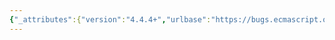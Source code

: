 ```yaml
---
{"_attributes":{"version":"4.4.4+","urlbase":"https://bugs.ecmascript.org/","maintainer":"dherman@mozilla.com"},"bug":{"bug_id":3429,"creation_ts":"2014-12-09 11:29:00 -0800","short_desc":"Typo in 21.2.5.3","delta_ts":"2014-12-23 20:23:26 -0800","product":"Draft for 6th Edition","component":"editorial issue","version":"Rev 28: October 14, 2014 Draft","rep_platform":"All","op_sys":"All","bug_status":"RESOLVED","resolution":"FIXED","priority":"Normal","bug_severity":"enhancement","everconfirmed":true,"reporter":{"uid":"mathias","name":"Mathias Bynens"},"assigned_to":{"uid":"allen","name":"Allen Wirfs-Brock"},"long_desc":[{"commentid":10974,"comment_count":0,"who":{"uid":"mathias","name":"Mathias Bynens"},"bug_when":"2014-12-09 11:29:06 -0800","thetext":"Step 3: s/emptry/empty/"},{"commentid":10975,"comment_count":1,"who":{"uid":"allen","name":"Allen Wirfs-Brock"},"bug_when":"2014-12-09 11:38:31 -0800","thetext":"fixed inrev30 editor's draft"},{"commentid":11162,"comment_count":2,"who":{"uid":"allen","name":"Allen Wirfs-Brock"},"bug_when":"2014-12-23 20:23:26 -0800","thetext":"fixed in rev30"}]}}
---
```

